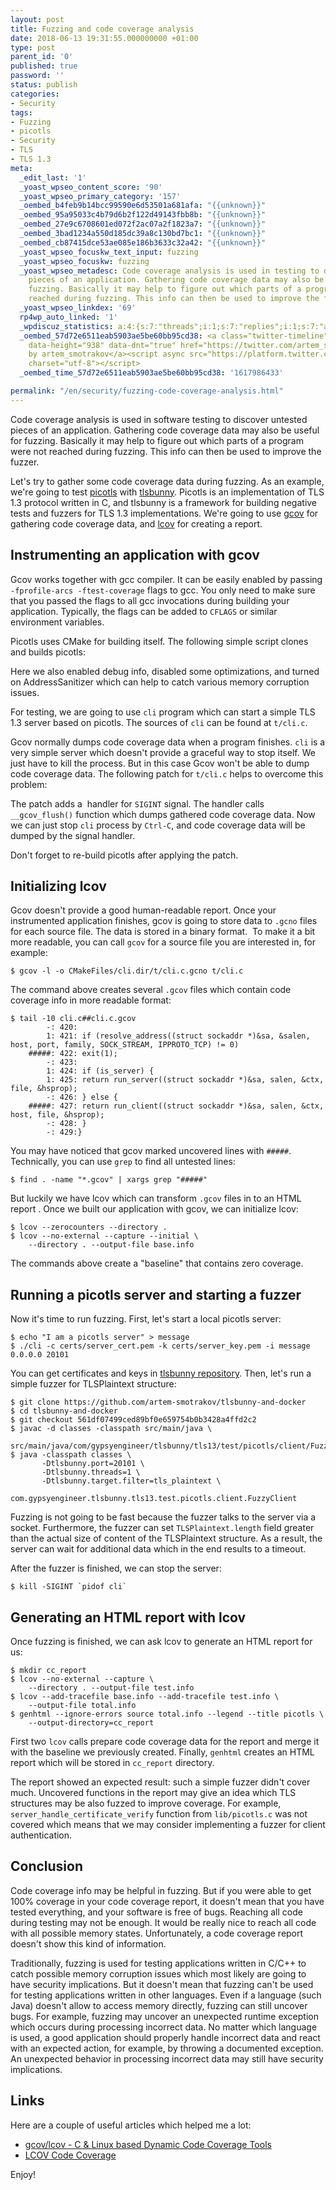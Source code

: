 ```yaml
---
layout: post
title: Fuzzing and code coverage analysis
date: 2018-06-13 19:31:55.000000000 +01:00
type: post
parent_id: '0'
published: true
password: ''
status: publish
categories:
- Security
tags:
- Fuzzing
- picotls
- Security
- TLS
- TLS 1.3
meta:
  _edit_last: '1'
  _yoast_wpseo_content_score: '90'
  _yoast_wpseo_primary_category: '157'
  _oembed_b4feb9b14bcc99590e6d53501a681afa: "{{unknown}}"
  _oembed_95a95033c4b79d6b2f122d49143fbb8b: "{{unknown}}"
  _oembed_27e9c6708601ed072f2ac07a2f1823a7: "{{unknown}}"
  _oembed_3bad1234a550d185dc39a8c130bd7bc1: "{{unknown}}"
  _oembed_cb87415dce53ae085e186b3633c32a42: "{{unknown}}"
  _yoast_wpseo_focuskw_text_input: fuzzing
  _yoast_wpseo_focuskw: fuzzing
  _yoast_wpseo_metadesc: Code coverage analysis is used in testing to discover untested
    pieces of an application. Gathering code coverage data may also be useful for
    fuzzing. Basically it may help to figure out which parts of a program were not
    reached during fuzzing. This info can then be used to improve the fuzzer.
  _yoast_wpseo_linkdex: '69'
  rp4wp_auto_linked: '1'
  _wpdiscuz_statistics: a:4:{s:7:"threads";i:1;s:7:"replies";i:1;s:7:"authors";i:2;s:14:"recent_authors";a:2:{i:0;O:8:"stdClass":3:{s:20:"comment_author_email";s:25:"artem.smotrakov@gmail.com";s:14:"comment_author";s:5:"Artem";s:7:"user_id";s:1:"1";}i:1;O:8:"stdClass":3:{s:20:"comment_author_email";s:24:"igor.ignatyev@oracle.com";s:14:"comment_author";s:4:"Igor";s:7:"user_id";s:1:"0";}}}
  _oembed_57d72e6511eab5903ae5be60bb95cd38: <a class="twitter-timeline" data-width="625"
    data-height="938" data-dnt="true" href="https://twitter.com/artem_smotrakov?ref_src=twsrc%5Etfw">Tweets
    by artem_smotrakov</a><script async src="https://platform.twitter.com/widgets.js"
    charset="utf-8"></script>
  _oembed_time_57d72e6511eab5903ae5be60bb95cd38: '1617986433'

permalink: "/en/security/fuzzing-code-coverage-analysis.html"
---
```

Code coverage analysis is used in software testing to discover untested pieces of an application. Gathering code coverage data may also be useful for fuzzing. Basically it may help to figure out which parts of a program were not reached during fuzzing. This info can then be used to improve the fuzzer.

Let's try to gather some code coverage data during fuzzing. As an example, we're going to test [picotls](https://github.com/h2o/picotls) with [tlsbunny](https://github.com/artem-smotrakov/tlsbunny). Picotls is an implementation of TLS 1.3 protocol written in C, and tlsbunny&nbsp;is a framework for building negative tests and fuzzers for TLS 1.3 implementations. We're going to use [gcov](https://gcc.gnu.org/onlinedocs/gcc-8.1.0/gcc/Gcov.html) for gathering code coverage data, and [lcov](http://ltp.sourceforge.net/coverage/lcov.php) for creating a report.



## Instrumenting an application with gcov

Gcov works together with gcc compiler. It can be easily enabled by passing `-fprofile-arcs -ftest-coverage` flags to gcc. You only need to make sure that you passed the flags to all gcc invocations during building your application. Typically, the flags can be added to `CFLAGS` or similar environment variables.

Picotls uses CMake for building itself. The following simple script clones and builds picotls:  
<script src="https://gist.github.com/artem-smotrakov/54bd586cde7d6a99b69f781835873e23.js"></script>  
Here we also enabled debug info, disabled some optimizations, and turned on AddressSanitizer which can help to catch various memory corruption issues.

For testing, we are going to use `cli`&nbsp;program which can start a simple TLS 1.3 server based on picotls. The sources of `cli`&nbsp;can be found at `t/cli.c`.

Gcov normally dumps code coverage data when a program finishes. `cli` is a very simple server which doesn't provide a graceful way to stop itself. We just have to kill the process. But in this case Gcov won't be able to dump code coverage data. The following patch for `t/cli.c`&nbsp;helps to overcome this problem:

<script src="https://gist.github.com/artem-smotrakov/ada29fd193cf3805c484fe3359c88b97.js"></script>

The patch adds a&nbsp; handler for `SIGINT`&nbsp;signal. The handler calls `__gcov_flush()`&nbsp;function which dumps gathered code coverage data. Now we can just stop `cli`&nbsp;process by `Ctrl-C`, and code coverage data will be dumped by the signal handler.

Don't forget to re-build picotls after applying the patch.

## Initializing lcov

Gcov doesn't provide a good human-readable report. Once your instrumented application finishes, gcov is going to store data to&nbsp;`.gcno`&nbsp;files for each source file. The data is stored in a binary format.&nbsp;&nbsp;To make it a bit more readable, you can call `gcov`&nbsp;for a source file you are interested in, for example:

```
$ gcov -l -o CMakeFiles/cli.dir/t/cli.c.gcno t/cli.c
```

The command above creates several `.gcov`&nbsp;files which contain code coverage info in more readable format:

```
$ tail -10 cli.c##cli.c.gcov
        -: 420:
        1: 421: if (resolve_address((struct sockaddr *)&sa, &salen, host, port, family, SOCK_STREAM, IPPROTO_TCP) != 0)
    #####: 422: exit(1);
        -: 423:
        1: 424: if (is_server) {
        1: 425: return run_server((struct sockaddr *)&sa, salen, &ctx, file, &hsprop);
        -: 426: } else {
    #####: 427: return run_client((struct sockaddr *)&sa, salen, &ctx, host, file, &hsprop);
        -: 428: }
        -: 429:}
```

You may have noticed that gcov marked uncovered lines with `#####`. Technically, you can use `grep` to find all untested lines:

```
$ find . -name "*.gcov" | xargs grep "#####"
```

But luckily we have lcov which can transform `.gcov`&nbsp;files in to an HTML report . Once we built our application with gcov, we can initialize lcov:

```
$ lcov --zerocounters --directory .
$ lcov --no-external --capture --initial \
	--directory . --output-file base.info
```

The commands above create a "baseline" that contains zero coverage.

## Running a picotls server and starting a fuzzer

Now it's time to run fuzzing. First, let's start a local picotls server:

```
$ echo "I am a picotls server" > message
$ ./cli -c certs/server_cert.pem -k certs/server_key.pem -i message 0.0.0.0 20101
```

You can get certificates and keys in [tlsbunny repository](https://github.com/artem-smotrakov/tlsbunny/tree/master/certs). Then, let's run a simple fuzzer for TLSPlaintext structure:

```
$ git clone https://github.com/artem-smotrakov/tlsbunny-and-docker
$ cd tlsbunny-and-docker
$ git checkout 561df07499ced89bf0e659754b0b3428a4ffd2c2
$ javac -d classes -classpath src/main/java \
      src/main/java/com/gypsyengineer/tlsbunny/tls13/test/picotls/client/FuzzyClient.java
$ java -classpath classes \
       -Dtlsbunny.port=20101 \
       -Dtlsbunny.threads=1 \
       -Dtlsbunny.target.filter=tls_plaintext \
                com.gypsyengineer.tlsbunny.tls13.test.picotls.client.FuzzyClient
```

Fuzzing is not going to be fast because the fuzzer talks to the server via a socket. Furthermore, the fuzzer can set&nbsp;`TLSPlaintext.length` field greater than the actual size of content of the TLSPlaintext structure. As a result, the server can wait for additional data which in the end results to a timeout.

After the fuzzer is finished, we can stop the server:

```
$ kill -SIGINT `pidof cli`
```

## Generating an HTML report with lcov

Once fuzzing is finished, we can ask lcov to generate an HTML report for us:

```
$ mkdir cc_report
$ lcov --no-external --capture \
	--directory . --output-file test.info
$ lcov --add-tracefile base.info --add-tracefile test.info \
    --output-file total.info
$ genhtml --ignore-errors source total.info --legend --title picotls \
    --output-directory=cc_report
```

First two `lcov` calls prepare code coverage data for the report and merge it with the baseline we previously created. Finally, `genhtml` creates an HTML report which will be stored in `cc_report`&nbsp;directory.

The report showed an expected result: such a simple fuzzer didn't cover much. Uncovered functions in the report may give an idea which TLS structures may be also fuzzed to improve coverage. For example, `server_handle_certificate_verify` function from `lib/picotls.c` was not covered which means that we may consider implementing a fuzzer for client authentication.

## Conclusion

Code coverage info may be helpful in fuzzing. But if you were able to get 100% coverage in your code coverage report, it doesn't mean that you have tested everything, and your software is free of bugs. Reaching all code during testing may not be enough. It would be really nice to reach all code with all possible memory states. Unfortunately, a code coverage report doesn't show this kind of information.

Traditionally, fuzzing is used for testing applications written in C/C++ to catch possible memory corruption issues which most likely are going to have security implications. But it doesn't mean that fuzzing can't be used for testing applications written in other languages. Even if a language (such Java) doesn't allow to access memory directly, fuzzing can still uncover bugs. For example, fuzzing may uncover an unexpected runtime exception which occurs during processing incorrect data.&nbsp;No matter which language is used, a good application should properly handle incorrect data and react with an expected action, for example, by throwing a documented exception. An unexpected behavior in processing incorrect data may still have security implications.

## Links

Here are a couple of useful articles which helped me a lot:

- [gcov/lcov - C & Linux based Dynamic Code Coverage Tools](http://techvolve.blogspot.com/2014/03/gcovlcov-c-linux-dyanmic-code-coverage.html)
- [LCOV Code Coverage](https://wiki.documentfoundation.org/Development/Lcov)

Enjoy!

